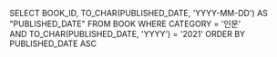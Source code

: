 SELECT BOOK_ID, TO_CHAR(PUBLISHED_DATE, 'YYYY-MM-DD') AS "PUBLISHED_DATE"
    FROM BOOK
        WHERE CATEGORY = '인문'   
          AND TO_CHAR(PUBLISHED_DATE, 'YYYY') = '2021'
            ORDER BY PUBLISHED_DATE ASC